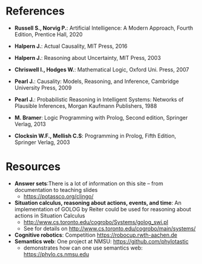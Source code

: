 # References
- <b>Russell S., Norvig P.</b>: Artificial Intelligence: A Modern Approach, Fourth Edition, Prentice Hall, 2020

- <b>Halpern J.</b>: Actual Causality, MIT Press, 2016
- <b>Halpern J.</b>: Reasoning about Uncertainty, MIT Press, 2003
- <b>Chriswell I., Hodges W.</b>: Mathematical Logic, Oxford Uni. Press, 2007
- <b>Pearl J.</b>: Causality: Models, Reasoning, and Inference, Cambridge University Press, 2009
- <b>Pearl J.</b>: Probabilistic Reasoning in Intelligent Systems: Networks of Plausible Inferences, Morgan Kaufmann Publishers, 1988
- <b>M. Bramer</b>: Logic Programming with Prolog, Second edition, Springer Verlag, 2013
- <b>Clocksin W.F., Mellish C.S</b>: Programming in Prolog, Fifth Edition, Springer Verlag, 2003

# Resources

- <b>Answer sets</b>:There is a lot of information on this site – from documentation to teaching slides
  - https://potassco.org/clingo/
- <b>Situation calculus, reasoning about actions, events, and time</b>: An implementation of GOLOG by Reiter could be used for reasoning about actions in Situation Calculus
  - http://www.cs.toronto.edu/cogrobo/Systems/golog_swi.pl
  - See for details on http://www.cs.toronto.edu/cogrobo/main/systems/
- <b>Cognitive robotics</b>: Competition https://robocup.rwth-aachen.de
- <b>Semantics web</b>: One project at NMSU: https://github.com/phylotastic
  - demonstrates how can one use semantics web: https://phylo.cs.nmsu.edu